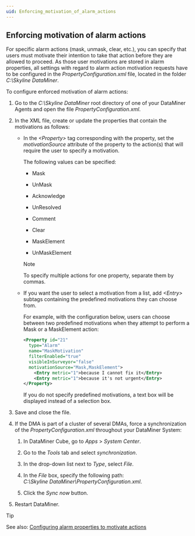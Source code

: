 ```yaml
---
uid: Enforcing_motivation_of_alarm_actions
---
```


## Enforcing motivation of alarm actions

For specific alarm actions (mask, unmask, clear, etc.), you can specify that users must motivate their intention to take that action before they are allowed to proceed. As those user motivations are stored in alarm properties, all settings with regard to alarm action motivation requests have to be configured in the *PropertyConfiguration.xml* file, located in the folder *C:\\Skyline DataMiner*.

To configure enforced motivation of alarm actions:

1. Go to the *C:\\Skyline DataMiner* root directory of one of your DataMiner Agents and open the file *PropertyConfiguration.xml*.

2. In the XML file, create or update the properties that contain the motivations as follows:

    - In the *\<Property>* tag corresponding with the property, set the *motivationSource* attribute of the property to the action(s) that will require the user to specify a motivation.

        The following values can be specified:

        - Mask

        - UnMask

        - Acknowledge

        - UnResolved

        - Comment

        - Clear

        - MaskElement

        - UnMaskElement

        > [!NOTE]
        > To specify multiple actions for one property, separate them by commas.

    - If you want the user to select a motivation from a list, add *\<Entry>* subtags containing the predefined motivations they can choose from.

        For example, with the configuration below, users can choose between two predefined motivations when they attempt to perform a Mask or a MaskElement action:

        ```xml
        <Property id="21"
          type="Alarm"
          name="MaskMotivation"
          filterEnabled="true"
          visibleInSurveyor="false"
          motivationSource="Mask,MaskElement">
            <Entry metric="1">because I cannot fix it</Entry>
            <Entry metric="1">because it's not urgent</Entry>
        </Property>
        ```

        If you do not specify predefined motivations, a text box will be displayed instead of a selection box.

3. Save and close the file.

4. If the DMA is part of a cluster of several DMAs, force a synchronization of the *PropertyConfiguration.xml* throughout your DataMiner System:

    1. In DataMiner Cube, go to *Apps* > *System Center*.

    2. Go to the *Tools* tab and select *synchronization*.

    3. In the drop-down list next to *Type*, select *File*.

    4. In the *File* box, specify the following path:
<br>*C:\\Skyline DataMiner\\PropertyConfiguration.xml*.

    5. Click the *Sync now* button.

5. Restart DataMiner.

> [!TIP]
> See also:
> [Configuring alarm properties to motivate actions](xref:PropertyConfiguration_xml#configuring-alarm-properties-to-motivate-actions)
